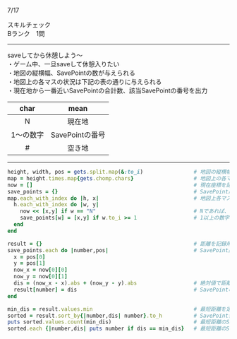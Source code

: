 7/17
 
スキルチェック  
Bランク　1問  
 
-------------------------------------------
saveしてから休憩しよう〜  
・ゲーム中、一旦saveして休憩入りたい  
・地図の縦横幅、SavePointの数が与えられる  
・地図上の各マスの状況は下記の表の通りに与えられる  
・現在地から一番近いSavePointの合計数、該当SavePointの番号を出力  
 
| char | mean |
|:-----------:|:------------:|
| N | 現在地 |
| 1〜の数字 | SavePointの番号 |
| # | 空き地 |
 
-------------------------------------------
 
```ruby
height, width, pos = gets.split.map(&:to_i)                # 地図の縦横幅、SavePointの数が与えられる
map = height.times.map{gets.chomp.chars}                   # 地図上の各マスの状況が与えられる
now = []                                                   # 現在座標を記録用
save_points = {}                                           # SavePoint座標を記録用
map.each_with_index do |h, x|                              # 地図上各マスの状況を確認
  h.each_with_index do |w, y|
    now << [x,y] if w == "N"                               # Nであれば、現在地座標として記録
    save_points[w] = [x,y] if w.to_i >= 1                  # 1以上の数字であれば、SavePoint座標として記録
  end
end

result = {}                                                # 距離を記録用
save_points.each do |number,pos|                           # SavePoint座標と現在座標の距離を計算していく
  x = pos[0]
  y = pos[1]
  now_x = now[0][0]
  now_y = now[0][1]
  dis = (now_x - x).abs + (now_y - y).abs                  # 絶対値で距離求める
  result[number] = dis                                     # SavePointの番号と座標をHashとして記録
end

min_dis = result.values.min                                # 最短距離を定義
sorted = result.sort_by{|number,dis| number}.to_h          # SavePoint番号を小〜大に並び替える
puts sorted.values.count(min_dis)                          # 最短距離のSavePoint合計数を出力
sorted.each {|number,dis| puts number if dis == min_dis}   # 最短距離のSavePoint番号を出力
```
